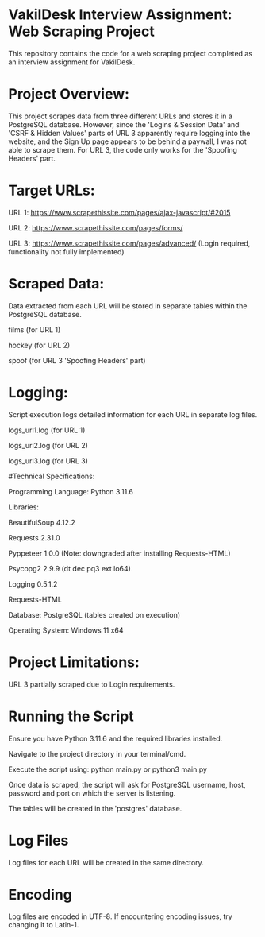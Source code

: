 # VakilDesk Interview Assignment: Web Scraping Project

This repository contains the code for a web scraping project completed as an interview assignment for VakilDesk.

# Project Overview:

This project scrapes data from three different URLs and stores it in a PostgreSQL database. However, since the 'Logins & Session Data' and 'CSRF & Hidden Values' parts of URL 3 apparently require logging into the website, and the Sign Up page appears to be behind a paywall, I was not able to scrape them. For URL 3, the code only works for the 'Spoofing Headers' part.

# Target URLs:

URL 1: https://www.scrapethissite.com/pages/ajax-javascript/#2015

URL 2: https://www.scrapethissite.com/pages/forms/

URL 3: https://www.scrapethissite.com/pages/advanced/  (Login required, functionality not fully implemented)

# Scraped Data:

Data extracted from each URL will be stored in separate tables within the PostgreSQL database.

films (for URL 1)

hockey (for URL 2)

spoof (for URL 3 'Spoofing Headers' part)

# Logging:

Script execution logs detailed information for each URL in separate log files.

logs_url1.log (for URL 1)

logs_url2.log (for URL 2)

logs_url3.log (for URL 3)

#Technical Specifications:

Programming Language: Python 3.11.6

Libraries:

BeautifulSoup 4.12.2

Requests 2.31.0

Pyppeteer 1.0.0 (Note: downgraded after installing Requests-HTML)

Psycopg2 2.9.9 (dt dec pq3 ext lo64)

Logging 0.5.1.2

Requests-HTML

Database: PostgreSQL (tables created on execution)

Operating System: Windows 11 x64

# Project Limitations:

URL 3 partially scraped due to Login requirements.

# Running the Script

Ensure you have Python 3.11.6 and the required libraries installed.

Navigate to the project directory in your terminal/cmd.

Execute the script using:  python main.py or python3 main.py

Once data is scraped, the script will ask for PostgreSQL username, host, password and port on which the server is listening.

The tables will be created in the 'postgres' database.

# Log Files

Log files for each URL will be created in the same directory.

# Encoding

Log files are encoded in UTF-8. If encountering encoding issues, try changing it to Latin-1.

